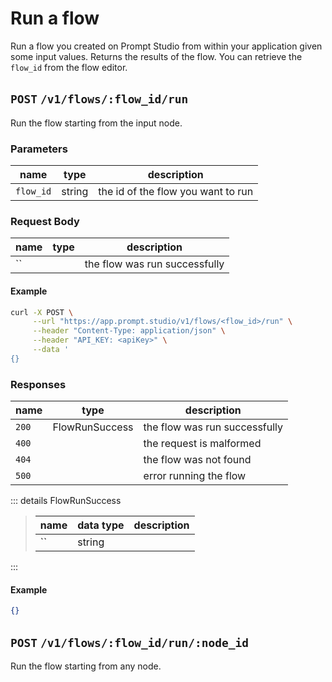 # Run a flow

Run a flow you created on Prompt Studio from within your application given some input values. Returns the results of the flow. You can retrieve the `flow_id` from the flow editor.

## `POST` `/v1/flows/:flow_id/run`

<Badge type="warning" text="coming soon" />

Run the flow starting from the input node.

### Parameters

| name      | type   | description                        |
| --------- | ------ | ---------------------------------- |
| `flow_id` | string | the id of the flow you want to run |

### Request Body

| name | type | description                   |
| ---- | ---- | ----------------------------- |
| ``   |      | the flow was run successfully |

#### Example

```sh
curl -X POST \
     --url "https://app.prompt.studio/v1/flows/<flow_id>/run" \
     --header "Content-Type: application/json" \
     --header "API_KEY: <apiKey>" \
     --data '
{}
```

### Responses

| name  | type           | description                   |
| ----- | -------------- | ----------------------------- |
| `200` | FlowRunSuccess | the flow was run successfully |
| `400` |                | the request is malformed      |
| `404` |                | the flow was not found        |
| `500` |                | error running the flow        |

::: details FlowRunSuccess

> | name | data type | description |
> | ---- | --------- | ----------- |
> | ``   | string    |

:::

#### Example

```json
{}
```

## `POST` `/v1/flows/:flow_id/run/:node_id`

Run the flow starting from any node.
